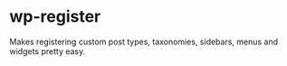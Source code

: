 # wp-register

Makes registering custom post types, taxonomies, sidebars, menus and widgets pretty easy. 
